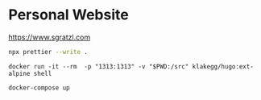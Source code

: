 # Personal Website

https://www.sgratzl.com

```bash
npx prettier --write .
```

```
docker run -it --rm  -p "1313:1313" -v "$PWD:/src" klakegg/hugo:ext-alpine shell
```

```
docker-compose up
```
